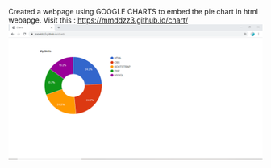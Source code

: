 Created a webpage using GOOGLE CHARTS to embed the pie chart in html webapge.
Visit this : https://mmddzz3.github.io/chart/
![](image/Chart.PNG)
